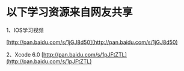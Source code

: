 # 以下学习资源来自网友共享
1、IOS学习视频

[http://pan.baidu.com/s/1jGJ8d50](http://pan.baidu.com/s/1jGJ8d50)

2、Xcode 6.0
[http://pan.baidu.com/s/1pJFtZTL](http://pan.baidu.com/s/1pJFtZTL)